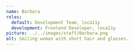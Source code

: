 ```yaml
---
name: Barbara
roles:
  default: Development Team, loca11y
  development: Frontend Developer, loca11y
picture: ../../images/staff/Barbara.png
alt: Smiling woman with short hair and glasses.
---
```

